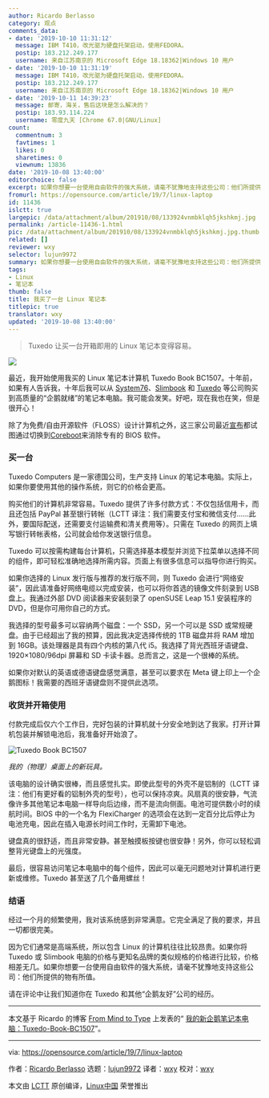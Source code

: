 ```yaml
---
author: Ricardo Berlasso
category: 观点
comments_data:
- date: '2019-10-10 11:31:12'
  message: IBM T410，改光驱为硬盘托架启动，使用FEDORA。
  postip: 183.212.249.177
  username: 来自江苏南京的 Microsoft Edge 18.18362|Windows 10 用户
- date: '2019-10-10 11:31:19'
  message: IBM T410，改光驱为硬盘托架启动，使用FEDORA。
  postip: 183.212.249.177
  username: 来自江苏南京的 Microsoft Edge 18.18362|Windows 10 用户
- date: '2019-10-11 14:39:23'
  message: 邮寄，海关，售后这块是怎么解决的？
  postip: 183.93.114.224
  username: 零度九天 [Chrome 67.0|GNU/Linux]
count:
  commentnum: 3
  favtimes: 1
  likes: 0
  sharetimes: 0
  viewnum: 13836
date: '2019-10-08 13:40:00'
editorchoice: false
excerpt: 如果你想要一台使用自由软件的强大系统，请毫不犹豫地支持这些公司：他们所提供的物有所值。
fromurl: https://opensource.com/article/19/7/linux-laptop
id: 11436
islctt: true
largepic: /data/attachment/album/201910/08/133924vnmbklqh5jkshkmj.jpg
permalink: /article-11436-1.html
pic: /data/attachment/album/201910/08/133924vnmbklqh5jkshkmj.jpg.thumb.jpg
related: []
reviewer: wxy
selector: lujun9972
summary: 如果你想要一台使用自由软件的强大系统，请毫不犹豫地支持这些公司：他们所提供的物有所值。
tags:
- Linux
- 笔记本
thumb: false
title: 我买了一台 Linux 笔记本
titlepic: true
translator: wxy
updated: '2019-10-08 13:40:00'
---
```



> 
> Tuxedo 让买一台开箱即用的 Linux 笔记本变得容易。
> 
> 
> 


![](/data/attachment/album/201910/08/133924vnmbklqh5jkshkmj.jpg)


最近，我开始使用我买的 Linux 笔记本计算机 Tuxedo Book BC1507。十年前，如果有人告诉我，十年后我可以从 [System76](https://system76.com/)、[Slimbook](https://slimbook.es/en/) 和 [Tuxedo](https://www.tuxedocomputers.com/) 等公司购买到高质量的“企鹅就绪”的笔记本电脑。我可能会发笑。好吧，现在我也在笑，但是很开心！


除了为免费/自由开源软件（FLOSS）设计计算机之外，这三家公司最近[宣布](https://www.tuxedocomputers.com/en/Infos/News/Tuxedo-Computers-stands-for-Free-Software-and-Security-.tuxedo)都试图通过切换到[Coreboot](https://coreboot.org/)来消除专有的 BIOS 软件。


### 买一台


Tuxedo Computers 是一家德国公司，生产支持 Linux 的笔记本电脑。实际上，如果你要使用其他的操作系统，则它的价格会更高。


购买他们的计算机非常容易。Tuxedo 提供了许多付款方式：不仅包括信用卡，而且还包括 PayPal 甚至银行转帐（LCTT 译注：我们需要支付宝和微信支付……此外，要国际配送，还需要支付运输费和清关费用等）。只需在 Tuxedo 的网页上填写银行转帐表格，公司就会给你发送银行信息。


Tuxedo 可以按需构建每台计算机，只需选择基本模型并浏览下拉菜单以选择不同的组件，即可轻松准确地选择所需内容。页面上有很多信息可以指导你进行购买。


如果你选择的 Linux 发行版与推荐的发行版不同，则 Tuxedo 会进行“网络安装”，因此请准备好网络电缆以完成安装，也可以将你首选的镜像文件刻录到 USB 盘上。我通过外部 DVD 阅读器来安装刻录了 openSUSE Leap 15.1 安装程序的 DVD，但是你可用你自己的方式。


我选择的型号最多可以容纳两个磁盘：一个 SSD，另一个可以是 SSD 或常规硬盘。由于已经超出了我的预算，因此我决定选择传统的 1TB 磁盘并将 RAM 增加到 16GB。该处理器是具有四个内核的第八代 i5。我选择了背光西班牙语键盘、1920×1080/96dpi 屏幕和 SD 卡读卡器。总而言之，这是一个很棒的系统。


如果你对默认的英语或德语键盘感觉满意，甚至可以要求在 Meta 键上印上一个企鹅图标！我需要的西班牙语键盘则不提供此选项。


### 收货并开箱使用


付款完成后仅六个工作日，完好包装的计算机就十分安全地到达了我家。打开计算机包装并解锁电池后，我准备好开始浪了。


![Tuxedo Book BC1507](/data/attachment/album/201910/08/134049x7m8vlvfqmxl8x38.jpg "Tuxedo Book BC1507")


*我的（物理）桌面上的新玩具。*


该电脑的设计确实很棒，而且感觉扎实。即使此型号的外壳不是铝制的（LCTT 译注：他们有更好看的铝制外壳的型号），也可以保持凉爽。风扇真的很安静，气流像许多其他笔记本电脑一样导向后边缘，而不是流向侧面。电池可提供数小时的续航时间。BIOS 中的一个名为 FlexiCharger 的选项会在达到一定百分比后停止为电池充电，因此在插入电源长时间工作时，无需卸下电池。


键盘真的很舒适，而且非常安静。甚至触摸板按键也很安静！另外，你可以轻松调整背光键盘上的光强度。


最后，很容易访问笔记本电脑中的每个组件，因此可以毫无问题地对计算机进行更新或维修。Tuxedo 甚至送了几个备用螺丝！


### 结语


经过一个月的频繁使用，我对该系统感到非常满意。它完全满足了我的要求，并且一切都很完美。


因为它们通常是高端系统，所以包含 Linux 的计算机往往比较昂贵。如果你将 Tuxedo 或 Slimbook 电脑的价格与更知名品牌的类似规格的价格进行比较，价格相差无几。如果你想要一台使用自由软件的强大系统，请毫不犹豫地支持这些公司：他们所提供的物有所值。


请在评论中让我们知道你在 Tuxedo 和其他“企鹅友好”公司的经历。




---


本文基于 Ricardo 的博客 [From Mind to Type](https://frommindtotype.wordpress.com/) 上发表的“ [我的新企鹅笔记本电脑：Tuxedo-Book-BC1507](https://frommindtotype.wordpress.com/2019/06/17/my-new-penguin-ready-laptop-tuxedo-book-bc1507/)”。




---


via: <https://opensource.com/article/19/7/linux-laptop>


作者：[Ricardo Berlasso](https://opensource.com/users/rgb-es) 选题：[lujun9972](https://github.com/lujun9972) 译者：[wxy](https://github.com/wxy) 校对：[wxy](https://github.com/wxy)


本文由 [LCTT](https://github.com/LCTT/TranslateProject) 原创编译，[Linux中国](https://linux.cn/) 荣誉推出